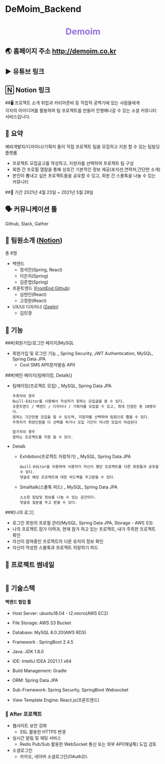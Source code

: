 # DeMoim_Backend


 <h1 align="center" style="color:mediumpurple"> Demoim  </h1>


## 🌏 홈페이지 주소 http://demoim.co.kr
## ▶️ 유튜브 링크 
## 🄽 Notion 링크 


##🖥 프로젝트 소개
취업과 커리어준비 등 직업적 공백기에 있는 사람들에게 <br>
각자의 아이디어를 활용하여 팀 프로젝트를 만들어 진행해나갈 수 있는 소셜 커뮤니티 서비스입니다.

## 🔎 요약

예비개발자/디자이너/기획자 들이 직접 프로젝트 팀을 모집하고 지원 할 수 있는 팀빌딩 플랫폼

* 프로젝트 모집공고를 작성하고, 지원자를 선택하여 프로젝트 팀 구성
* 회원 간 프로필 열람을 통해 상호간 기본적인 정보 제공(포지션,연락처,간단한 소개)
* 본인이 뽐내고 싶은 프로젝트들을 공유할 수 있고, 회원 간 스몰톡을 나눌 수 있는 커뮤니티

##📆 기간
2021년 4월 23일 ~ 2021년 5월 28일

## 🗣 커뮤니케이션 툴
Github, Slack, Gather

## 🤠 팀원소개  ([Notion](https://www.notion.so/Demoim-87856b49c18545358ee657b434bff365))

총 6명
* 백엔드
  * 정석진(Spring, React)
  * 이은지(Spring)
  * 김준엽(Spring)
* 프론트엔드 ([FrontEnd Github](https://github.com/holasim91/demoim_fe))
  * 심현인(React)
  * 고정원(React)
* UX/UI 디자이너 ([Zeplin](https://app.zeplin.io/project/608a507a3f3d51355497c44c))
  * 김민경

## 🚀 기능

###[회원가입/로그인 페이지]MySQL
* 회원가입 및 로그인 기능 _ Spring Security, JWT Authentication, MySQL, Spring Data JPA
  * Cool SMS API(문자발송 API)

###[메인 페이지(팀메이킹, Detalk)]
* 팀메이킹(프로젝트 모집) _ MySQL, Spring Data JPA
  
  ```
  주최자의 경우
  Quill-Editor를 사용해서 작성자가 원하는 모집글을 쓸 수 있다.
  프론트엔드 / 백엔드 / 디자이너 / 기획자를 모집할 수 있고, 최대 인원은 총 10명이다.
  원하는 기간만큼 모집을 할 수 있으며, 지원자를 선택하여 팀원으로 뽑을 수 있다.
  주최자가 희망인원을 다 선택을 하거나 모집 기간이 지나면 모집이 마감된다
  
  참가자의 경우
  원하는 프로젝트를 지원 할 수 있다.
  ```
* Detalk
  * Exhibition(프로젝트 자랑하기) _ MySQL, Spring Data JPA
    ```
    Quill-Editor을 이용하여 사용자가 자신이 했던 프로젝트를 다른 회원들과 공유할 수 있다.
    댓글로 해당 프로젝트에 대한 피드백을 주고받을 수 있다.
    ```
  * Smalltalk(스몰톡 피드) _ MySQL, Spring Data JPA
    ```
    소소한 잡담및 정보를 나눌 수 있는 공간이다.
    댓글로 질문을 주고 받을 수 있다.
    ```
    
###[나의 로그]
* 로그인 회원의 프로필 관리(MySQL, Spring Data JPA, Storage - AWS S3)
* 나의 프로젝트 참가 이력과, 현재 참가 하고 있는 프로젝트, 내가 주최한 프로젝트 확인
* 자신이 참여중인 프로젝트의 다른 유저의 정보 확인
* 자신이 작성한 스몰톡과 프로젝트 자랑하기 피드


## 🦄 프로젝트 썸네일

<p align="center">
<img src=></img>
</p>


## 🔖 기술스택

####  백엔드 협업 툴
* Host Server: ubuntu18.04 - t2.micro(AWS EC2)
* File Storage: AWS S3 Bucket
* Database: MySQL 8.0.20(AWS RDS)

* Framework : SpringBoot 2.4.5
* Java: JDK 1.8.0
* IDE: IntelliJ IDEA 2021.1.1 x64
* Build Management: Gradle
* ORM: Spring Data JPA
* Sub-Framework: Spring Security, SpringBoot Websocket


* View Template Engine: React.js(프론트엔드)


### 👑 After 프로젝트

* 웹사이트 보안 강화
  * SSL 활용한 HTTPS 변경
* 실시간 알림 및 채팅 서비스
  * Redis Pub/Sub 활용한 WebSocket 통신 또는 외부 API(채널톡) 도입 검토
* 소셜로그인
  * 카카오, 네이버 소셜로그인(OAuth2)\
